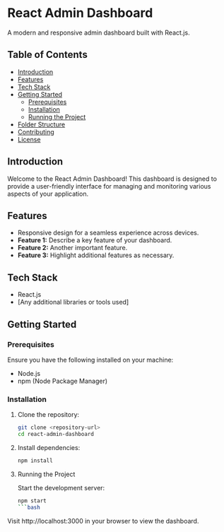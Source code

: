 # React Admin Dashboard

A modern and responsive admin dashboard built with React.js.

## Table of Contents

- [Introduction](#introduction)
- [Features](#features)
- [Tech Stack](#tech-stack)
- [Getting Started](#getting-started)
  - [Prerequisites](#prerequisites)
  - [Installation](#installation)
  - [Running the Project](#running-the-project)
- [Folder Structure](#folder-structure)
- [Contributing](#contributing)
- [License](#license)

## Introduction

Welcome to the React Admin Dashboard! This dashboard is designed to provide a user-friendly interface for managing and monitoring various aspects of your application.

## Features

- Responsive design for a seamless experience across devices.
- **Feature 1:** Describe a key feature of your dashboard.
- **Feature 2:** Another important feature.
- **Feature 3:** Highlight additional features as necessary.

## Tech Stack

- React.js
- [Any additional libraries or tools used]

## Getting Started

### Prerequisites

Ensure you have the following installed on your machine:

- Node.js
- npm (Node Package Manager)

### Installation

1. Clone the repository:

   ```bash
   git clone <repository-url>
   cd react-admin-dashboard

2. Install dependencies:

   ```bash
   npm install

3. Running the Project

   Start the development server:
   ```bash
   npm start
   ```bash
Visit http://localhost:3000 in your browser to view the dashboard.